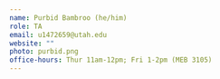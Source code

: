 ```yaml
---
name: Purbid Bambroo (he/him)
role: TA
email: u1472659@utah.edu
website: ""
photo: purbid.png
office-hours: Thur 11am-12pm; Fri 1-2pm (MEB 3105)
---
```

    
    